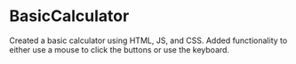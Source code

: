 # BasicCalculator

Created a basic calculator using HTML, JS, and CSS. Added functionality to either use a mouse to click the buttons or use the keyboard.
